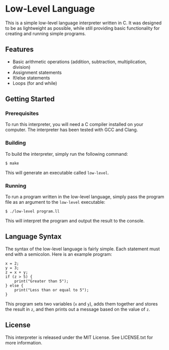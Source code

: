 # Low-Level Language

This is a simple low-level language interpreter written in C. It was designed to be as lightweight as possible, while still providing basic functionality for creating and running simple programs.

## Features

- Basic arithmetic operations (addition, subtraction, multiplication, division)
- Assignment statements
- If/else statements
- Loops (for and while)

## Getting Started

### Prerequisites

To run this interpreter, you will need a C compiler installed on your computer. The interpreter has been tested with GCC and Clang.

### Building

To build the interpreter, simply run the following command:

```
$ make
```

This will generate an executable called `low-level`.

### Running

To run a program written in the low-level language, simply pass the program file as an argument to the `low-level` executable:

```
$ ./low-level program.ll
```

This will interpret the program and output the result to the console.

## Language Syntax

The syntax of the low-level language is fairly simple. Each statement must end with a semicolon. Here is an example program:

```
x = 2;
y = 3;
z = x + y;
if (z > 5) {
    print("Greater than 5");
} else {
    print("Less than or equal to 5");
}
```

This program sets two variables (`x` and `y`), adds them together and stores the result in `z`, and then prints out a message based on the value of `z`.

## License

This interpreter is released under the MIT License. See LICENSE.txt for more information.
